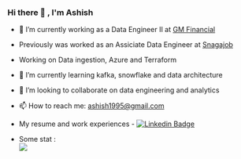### Hi there 👋 , I'm Ashish

- 🔭 I’m currently working as a Data Engineer II at [GM Financial](https://www.gmfinancial.com)
- Previously was worked as an Assiciate Data Engineer at [Snagajob](https://www.sngajob.com)
- Working on Data ingestion, Azure and Terraform 
- 🌱 I’m currently learning kafka, snowflake and data architecture
- 👯 I’m looking to collaborate on data engineering and analytics
- 📫 How to reach me: ashish1995@gmail.com
- My resume and work experiences - 
 [![Linkedin Badge](https://img.shields.io/badge/-LinkedIn-blue?style=flat-square&logo=Linkedin&logoColor=white&color=black&labelColor=blue&link=https://www.linkedin.com/in/ashish-a/)](https://www.linkedin.com/in/ashish-a/)
 
 - Some stat : <br>
 ![](https://komarev.com/ghpvc/?username=ash1sh95)
 




<!--
**ash1sh95/ash1sh95** is a ✨ _special_ ✨ repository because its `README.md` (this file) appears on your GitHub profile.

Here are some ideas to get you started:

- 🔭 I’m currently working as Associate Data Engineer at [Snagajob](https://www.snagajob.com)
- 🌱 I’m currently learning kafka, snowflake and data architecture
- 👯 I’m looking to collaborate on data engineering and analytics
- 📫 How to reach me: 
 [![Linkedin Badge](https://img.shields.io/badge/-LinkedIn-blue?style=flat-square&logo=Linkedin&logoColor=white&color=black&labelColor=blue&link=https://www.linkedin.com/in/ashish-a/)](https://www.linkedin.com/in/ashish-a/)

[![Sanket's github stats](https://github-readme-stats.vercel.app/api?username=mehrotrasan16&&hide=stars,contribs&count_private=true&show_icons=true)](https://github.com/anuraghazra/github-readme-stats)



-->
